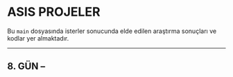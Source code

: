 # ASIS PROJELER

Bu `main` dosyasında isterler sonucunda elde edilen araştırma sonuçları ve kodlar yer almaktadır.

---

## 8. GÜN –

